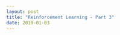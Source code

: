 ```yaml
---
layout: post
title: "Reinforcement Learning - Part 3"
date: 2019-01-03
---
```


<style>body {text-align: justify}</style>
